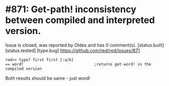 
#871: Get-path! inconsistency between compiled and interpreted version.
================================================================================
Issue is closed, was reported by Oldes and has 0 comment(s).
[status.built] [status.tested] [type.bug]
<https://github.com/red/red/issues/871>

```
red>> type? first first [:a/b]
== word!                               ;returns get-word! in the compiled version
```

Both results should be same - just word!



